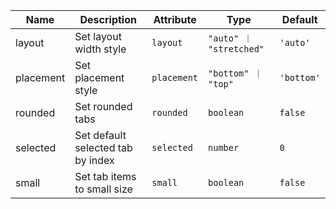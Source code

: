 | Name       | Description                   | Attribute        | Type                                      | Default             |
|------------|-------------------------------|------------------|-------------------------------------------|---------------------|
|<div className="Api__Table"> <div>layout</div> <div className="Api__Table Docs__Tags"></div></div>| Set layout width style | `layout` | `"auto" ｜ "stretched"` | `'auto'` |
|<div className="Api__Table"> <div>placement</div> <div className="Api__Table Docs__Tags"></div></div>| Set placement style | `placement` | `"bottom" ｜ "top"` | `'bottom'` |
|<div className="Api__Table"> <div>rounded</div> <div className="Api__Table Docs__Tags"></div></div>| Set rounded tabs | `rounded` | `boolean` | `false` |
|<div className="Api__Table"> <div>selected</div> <div className="Api__Table Docs__Tags"></div></div>| Set default selected tab by index | `selected` | `number` | `0` |
|<div className="Api__Table"> <div>small</div> <div className="Api__Table Docs__Tags"></div></div>| Set tab items to small size | `small` | `boolean` | `false` |
